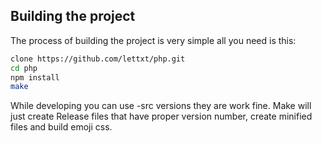 
## Building the project

The process of building the project is very simple all you need is this:

```bash
clone https://github.com/lettxt/php.git
cd php
npm install
make
```

While developing you can use -src versions they are work fine. Make will just create
Release files that have proper version number, create minified files and build emoji
css.
